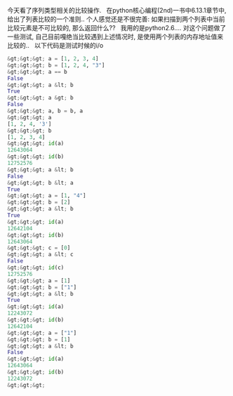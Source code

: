 今天看了序列类型相关的比较操作.
 
在python核心编程(2nd)一书中6.13.1章节中, 给出了列表比较的一个准则..
个人感觉还是不很完善:
如果扫描到两个列表中当前比较元素是不可比较的, 那么返回什么??
 
我用的是python2.6....
对这个问题做了一些测试, 自己目前嘎绝当比较遇到上述情况时, 是使用两个列表的内存地址值来比较的..
 
以下代码是测试时候的i/o
 

```python
&gt;&gt;&gt; a = [1, 2, 3, 4]
&gt;&gt;&gt; b = [1, 2, 4, "3"]
&gt;&gt;&gt; a == b
False
&gt;&gt;&gt; a &lt; b
True
&gt;&gt;&gt; a &gt; b
False
&gt;&gt;&gt; a, b = b, a
&gt;&gt;&gt; a
[1, 2, 4, '3']
&gt;&gt;&gt; b
[1, 2, 3, 4]
&gt;&gt;&gt; id(a)
12643064
&gt;&gt;&gt; id(b)
12752576
&gt;&gt;&gt; a &lt; b
False
&gt;&gt;&gt; b &lt; a
True
&gt;&gt;&gt; a = [1, "4"]
&gt;&gt;&gt; b = [2]
&gt;&gt;&gt; a &lt; b
True
&gt;&gt;&gt; id(a)
12642104
&gt;&gt;&gt; id(b)
12643064
&gt;&gt;&gt; c = [0]
&gt;&gt;&gt; a &lt; c
False
&gt;&gt;&gt; id(c)
12752576
&gt;&gt;&gt; a = [1]
&gt;&gt;&gt; b = ["1"]
&gt;&gt;&gt; a &lt; b
True
&gt;&gt;&gt; id(a)
12243072
&gt;&gt;&gt; id(b)
12642104
&gt;&gt;&gt; a = ["1"]
&gt;&gt;&gt; b = [1]
&gt;&gt;&gt; a &lt; b
False
&gt;&gt;&gt; id(a)
12643064
&gt;&gt;&gt; id(b)
12243072
&gt;&gt;&gt;
```

